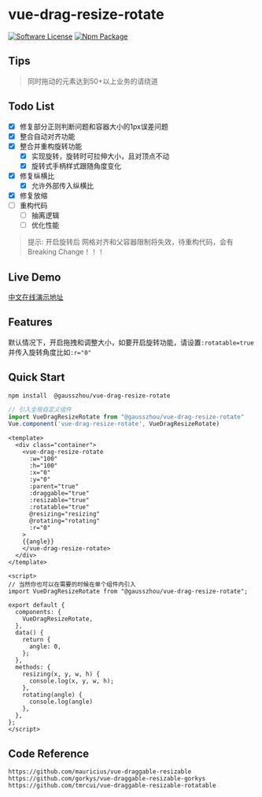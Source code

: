 # vue-drag-resize-rotate
 
[![Software License](https://img.shields.io/badge/license-MIT-brightgreen.svg?style=flat-square)](LICENSE) [![Npm Package](https://img.shields.io/npm/v/@gausszhou/vue-drag-resize-rotate.svg)](https://www.npmjs.com/package/@gausszhou/vue-drag-resize-rotate)


## Tips

> 同时拖动的元素达到50+以上业务的请绕道

## Todo List
 
- [x] 修复部分正则判断问题和容器大小的1px误差问题
- [x] 整合自动对齐功能
- [x] 整合并重构旋转功能
  - [x] 实现旋转，旋转时可拉伸大小，且对顶点不动
  - [x] 旋转式手柄样式跟随角度变化
- [x] 修复纵横比
  - [x] 允许外部传入纵横比
- [x] 修复放缩 
- [ ] 重构代码
  - [ ] 抽离逻辑
  - [ ] 优化性能

> 提示: 开启旋转后 网格对齐和父容器限制将失效，待重构代码，会有 Breaking Change！！！

## Live Demo

[中文在线演示地址](https://gausszhou.github.io/vue-drag-resize-rotate)

## Features

 默认情况下，开启拖拽和调整大小，如要开启旋转功能，请设置`:rotatable=true`并传入旋转角度比如`:r="0"`

## Quick Start

```shell
npm install  @gausszhou/vue-drag-resize-rotate
```

```js
// 引入全局自定义组件
import VueDragResizeRotate from "@gausszhou/vue-drag-resize-rotate"
Vue.component('vue-drag-resize-rotate', VueDragResizeRotate) 
```

```vue
<template>
  <div class="container">
    <vue-drag-resize-rotate
      :w="100"
      :h="100"
      :x="0"
      :y="0"
      :parent="true"
      :draggable="true"
      :resizable="true"
      :rotatable="true"
      @resizing="resizing"
      @rotating="rotating"
      :r="0"
    >
    {{angle}}
    </vue-drag-resize-rotate>
  </div>
</template>

<script>
// 当然你也可以在需要的时候在单个组件内引入
import VueDragResizeRotate from "@gausszhou/vue-drag-resize-rotate";

export default {
  components: {
    VueDragResizeRotate,
  },
  data() {
    return {
      angle: 0,
    };
  },
  methods: {
    resizing(x, y, w, h) {
      console.log(x, y, w, h);
    },
    rotating(angle) {
      console.log(angle)
    },
  },
};
</script>
```

## Code Reference

```shell
https://github.com/mauricius/vue-draggable-resizable
https://github.com/gorkys/vue-draggable-resizable-gorkys
https://github.com/tmrcui/vue-draggable-resizable-rotatable   
```